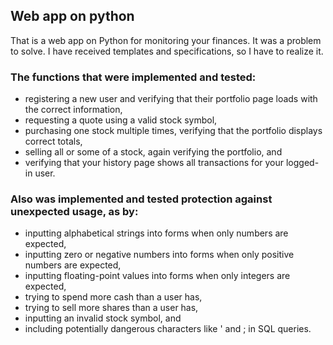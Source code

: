 ## Web app on python
That is a web app on Python for monitoring your finances. It was a problem to solve. I have received templates and specifications, so I have to realize it.

### The functions that were implemented and tested:

* registering a new user and verifying that their portfolio page loads with the correct information,
* requesting a quote using a valid stock symbol,
* purchasing one stock multiple times, verifying that the portfolio displays correct totals,
* selling all or some of a stock, again verifying the portfolio, and
* verifying that your history page shows all transactions for your logged-in user.

### Also was implemented and tested protection against unexpected usage, as by:

* inputting alphabetical strings into forms when only numbers are expected,
* inputting zero or negative numbers into forms when only positive numbers are expected,
* inputting floating-point values into forms when only integers are expected,
* trying to spend more cash than a user has,
* trying to sell more shares than a user has,
* inputting an invalid stock symbol, and
* including potentially dangerous characters like ' and ; in SQL queries.
